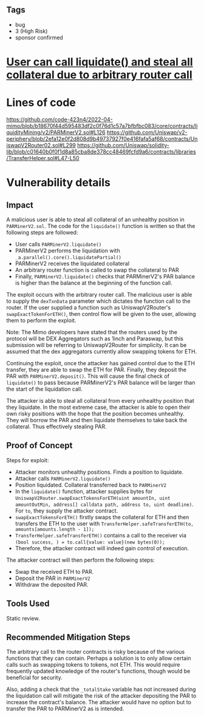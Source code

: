 ## Tags

- bug
- 3 (High Risk)
- sponsor confirmed

# [User can call liquidate() and steal all collateral due to arbitrary router call](https://github.com/code-423n4/2022-04-mimo-findings/issues/83) 

# Lines of code

https://github.com/code-423n4/2022-04-mimo/blob/b18670f44d595483df2c0f76d1c57a7bfbfbc083/core/contracts/liquidityMining/v2/PARMinerV2.sol#L126
https://github.com/Uniswap/v2-periphery/blob/2efa12e0f2d808d9b49737927f0e416fafa5af68/contracts/UniswapV2Router02.sol#L299
https://github.com/Uniswap/solidity-lib/blob/c01640b0f0f1d8a85cba8de378cc48469fcfd9a6/contracts/libraries/TransferHelper.sol#L47-L50


# Vulnerability details

## Impact
A malicious user is able to steal all collateral of an unhealthy position in `PARMinerV2.sol`. The code for the `liquidate()` function is written so that the following steps are followed:

- User calls `PARMinerV2.liquidate()`
- PARMinerV2 performs the liquidation with `_a.parallel().core().liquidatePartial()`
- PARMinerV2 receives the liquidated collateral
- An arbitrary router function is called to swap the collateral to PAR
- Finally, `PARMinerV2.liquidate()` checks that PARMinerV2's PAR balance is higher than the balance at the beginning of the function call.

The exploit occurs with the arbitrary router call. The malicious user is able to supply the `dexTxnData` parameter which dictates the function call to the router. If the user supplied a function such as UniswapV2Router's `swapExactTokenForETH()`, then control flow will be given to the user, allowing them to perform the exploit.

Note: The Mimo developers have stated that the routers used by the protocol will be DEX Aggregators such as 1inch and Paraswap, but this submission will be referring to UniswapV2Router for simplicity. It can be assumed that the dex aggregators currently allow swapping tokens for ETH.

Continuing the exploit, once the attacker has gained control due to the ETH transfer, they are able to swap the ETH for PAR. Finally, they deposit the PAR with `PARMinerV2.deposit()`. This will cause the final check of `liquidate()` to pass because PARMinerV2's PAR balance will be larger than the start of the liquidation call.

The attacker is able to steal all collateral from every unhealthy position that they liquidate. In the most extreme case, the attacker is able to open their own risky positions with the hope that the position becomes unhealthy. They will borrow the PAR and then liquidate themselves to take back the collateral. Thus effectively stealing PAR.

## Proof of Concept
Steps for exploit:

- Attacker monitors unhealthy positions. Finds a position to liquidate.
- Attacker calls `PARMinerV2.liquidate()`
- Position liquidated. Collateral transferred back to `PARMinerV2`
- In the `liquidate()` function, attacker supplies bytes for `UniswapV2Router.swapExactTokensForETH(uint amountIn, uint amountOutMin, address[] calldata path, address to, uint deadline)`. For `to`, they supply the attacker contract.
- `swapExactTokensForETH()` firstly swaps the collateral for ETH and then transfers the ETH to the user with `TransferHelper.safeTransferETH(to, amounts[amounts.length - 1]);`
- `TransferHelper.safeTransferETH()` contains a call to the receiver via `(bool success, ) = to.call{value: value}(new bytes(0));`
- Therefore, the attacker contract will indeed gain control of execution.

The attacker contract will then perform the following steps:

- Swap the received ETH to PAR.
- Deposit the PAR in `PARMinerV2`
- Withdraw the deposited PAR.

## Tools Used
Static review.

## Recommended Mitigation Steps
The arbitrary call to the router contracts is risky because of the various functions that they can contain. Perhaps a solution is to only allow certain calls such as swapping tokens to tokens, not ETH. This would require frequently updated knowledge of the router's functions, though would be beneficial for security. 

Also, adding a check that the `_totalStake` variable has not increased during the liquidation call will mitigate the risk of the attacker depositing the PAR to increase the contract's balance. The attacker would have no option but to transfer the PAR to PARMinerV2 as is intended.

